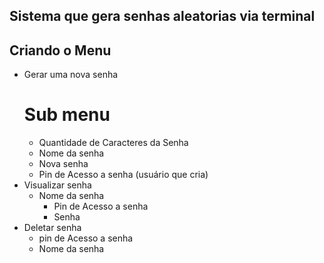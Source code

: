 ## Sistema que gera senhas aleatorias via terminal ##

## Criando o Menu ##

- Gerar uma nova senha
    # Sub menu #
    - Quantidade de Caracteres da Senha
    - Nome da senha
    - Nova senha
    - Pin de Acesso a senha (usuário que cria)
- Visualizar senha
    - Nome da senha
        - Pin de Acesso a senha
        - Senha
- Deletar senha
    - pin de Acesso a senha
    - Nome da senha

